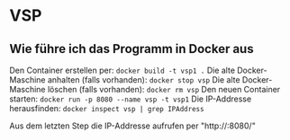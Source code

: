 # VSP

## Wie führe ich das Programm in Docker aus
Den Container erstellen per:
``docker build -t vsp1 .``
Die alte Docker-Maschine anhalten (falls vorhanden):
``docker stop vsp``
Die alte Docker-Maschine löschen (falls vorhanden):
``docker rm vsp``
Den neuen Container starten:
``docker run -p 8080 --name vsp -t vsp1``
Die IP-Addresse herausfinden:
``docker inspect vsp | grep IPAddress``

Aus dem letzten Step die IP-Addresse aufrufen per "http://<ip>:8080/"
